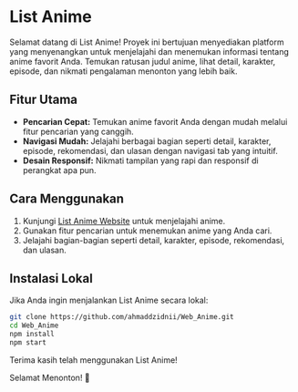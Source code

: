 # List Anime

<!-- ![List Anime Logo](link/to/logo.png) -->

Selamat datang di List Anime! Proyek ini bertujuan menyediakan platform yang menyenangkan untuk menjelajahi dan menemukan informasi tentang anime favorit Anda. Temukan ratusan judul anime, lihat detail, karakter, episode, dan nikmati pengalaman menonton yang lebih baik.

## Fitur Utama

- **Pencarian Cepat:** Temukan anime favorit Anda dengan mudah melalui fitur pencarian yang canggih.
- **Navigasi Mudah:** Jelajahi berbagai bagian seperti detail, karakter, episode, rekomendasi, dan ulasan dengan navigasi tab yang intuitif.
- **Desain Responsif:** Nikmati tampilan yang rapi dan responsif di perangkat apa pun.

## Cara Menggunakan

1. Kunjungi [List Anime Website](https://anime.ahmadzidni.site) untuk menjelajahi anime.
2. Gunakan fitur pencarian untuk menemukan anime yang Anda cari.
3. Jelajahi bagian-bagian seperti detail, karakter, episode, rekomendasi, dan ulasan.

## Instalasi Lokal

Jika Anda ingin menjalankan List Anime secara lokal:

```bash
git clone https://github.com/ahmaddzidnii/Web_Anime.git
cd Web_Anime
npm install
npm start
```

Terima kasih telah menggunakan List Anime!

Selamat Menonton! 🎉

